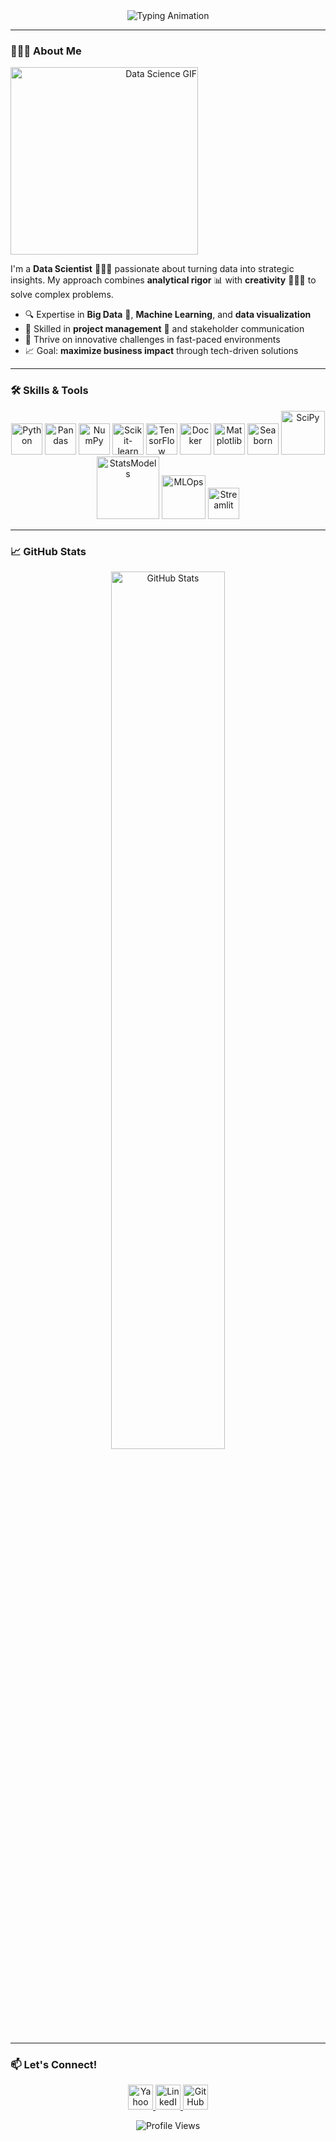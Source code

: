 <div align="center">
  <img src="https://readme-typing-svg.demolab.com?font=Fira+Code&weight=600&size=26&duration=3000&pause=1000&color=0038A8&background=FFFFFF00&width=650&lines=Hi+there+%F0%9F%91%8B+I'm+Anne-Lise+!;Data+Scientist+%26+Creative+Problem+Solver;Big+Data+%F0%9F%A4%96+%7C+Project+Management+%F0%9F%93%91;Let's+build+something+awesome+%F0%9F%9A%80" alt="Typing Animation" />
</div>

---

### **🙋🏼‍♀️ About Me**
<p align="justify">
  <picture align="right">
    <source media="(prefers-reduced-motion: no-preference)" srcset="https://media.giphy.com/media/LMcB8XospGZO8UQq87/giphy.gif">
    <img src="https://media.giphy.com/media/LMcB8XospGZO8UQq87/giphy.gif" width="300" alt="Data Science GIF" style="pointer-events: none;">
  </picture>
  
  I'm a **Data Scientist** 👩🏼‍💻 passionate about turning data into strategic insights. My approach combines **analytical rigor** 📊 with **creativity** 👩🏼‍🎨 to solve complex problems.  

  - 🔍 Expertise in **Big Data** 🤖, **Machine Learning**, and **data visualization**  
  - 🎯 Skilled in **project management** 📑 and stakeholder communication  
  - 🌟 Thrive on innovative challenges in fast-paced environments  
  - 📈 Goal: **maximize business impact** through tech-driven solutions  
</p>
<div style="clear: both;"></div
</div>

---

### **🛠️ Skills & Tools**
<!-- Logos colorés sans badges (liens garantis) -->
<p align="center">
  <img src="https://img.icons8.com/color/48/000000/python.png" alt="Python" width="50"/>
  <img src="https://img.icons8.com/color/48/000000/pandas.png" alt="Pandas" width="50"/>
  <img src="https://img.icons8.com/color/48/000000/numpy.png" alt="NumPy" width="50"/>
  <img src="https://upload.wikimedia.org/wikipedia/commons/0/05/Scikit_learn_logo_small.svg" alt="Scikit-learn" width="50"/>
  <img src="https://img.icons8.com/color/48/000000/tensorflow.png" alt="TensorFlow" width="50"/>
  <img src="https://img.icons8.com/color/48/000000/docker.png" alt="Docker" width="50"/>
  <img src="https://upload.wikimedia.org/wikipedia/commons/8/84/Matplotlib_icon.svg" alt="Matplotlib" width="50"/>
  <img src="https://seaborn.pydata.org/_images/logo-mark-lightbg.svg" alt="Seaborn" width="50"/>
  <img src="https://scipy.org/images/logo.svg" alt="SciPy" width="70"/>
  <img src="https://www.statsmodels.org/stable/_images/statsmodels-logo-v2-horizontal.svg" alt="StatsModels" width="100"/>
  <img src="https://img.shields.io/badge/MLOps-0038A8?style=for-the-badge&logo=amazonaws&logoColor=white" alt="MLOps" width="70"/>
  <img src="https://streamlit.io/images/brand/streamlit-mark-color.png" alt="Streamlit" width="50"/>
</p>

---

### **📈 GitHub Stats**  
<div align="center">
  <img src="https://github-readme-stats.vercel.app/api?username=Anne-Lise2083&show_icons=true&count_private=true&theme=radical&hide_border=true&bg_color=0D1117&title_color=0038A8&icon_color=0038A8" alt="GitHub Stats" width="60%">
</div>

---

### **📫 Let's Connect!**
<p align="center">
  <a href="mailto:annelisethomin@yahoo.fr">
    <img src="https://images.icon-icons.com/3053/PNG/512/yahoo_mail_macos_bigsur_icon_189534.png" alt="Yahoo Mail" width="40"/>
  </a>
  <a href="https://linkedin.com/in/anne-lise-thomin-85080069">
    <img src="https://img.icons8.com/color/48/000000/linkedin.png" alt="LinkedIn" width="40"/>
  </a>
  <a href="https://github.com/Anne-Lise2083">
    <img src="https://img.icons8.com/color/48/000000/github--v1.png" alt="GitHub" width="40"/>
  </a>
</p>

<div align="center">
  <img src="https://komarev.com/ghpvc/?username=Anne-Lise2083&color=0038A8&style=flat" alt="Profile Views">
</div>
